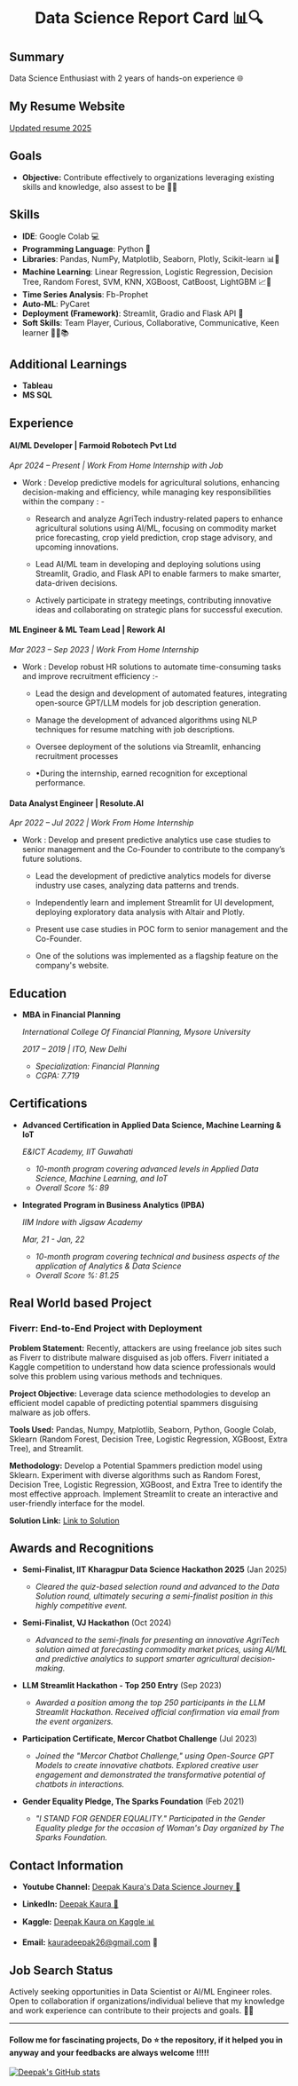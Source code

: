   # <h1 align="center"> Data Science Report Card 📊🔍</h1>

## Summary
Data Science Enthusiast with 2 years of hands-on experience 🌐

## My Resume Website
[Updated resume 2025](https://dour-myth-4e0.notion.site/Deepak-Kaura-s-Resume-62f99154d8eb4fa19ad97768b0811603)

## Goals
* **Objective:** Contribute effectively to organizations leveraging existing skills and knowledge, also assest to be 💼🤝

## **Skills**

- **IDE**: Google Colab 💻
- **Programming Language**: Python 🐍
- **Libraries**: Pandas, NumPy, Matplotlib, Seaborn, Plotly, Scikit-learn 📊🔮
- **Machine Learning**: Linear Regression, Logistic Regression, Decision Tree, Random Forest, SVM, KNN, XGBoost, CatBoost, LightGBM 📈🌲
- **Time Series Analysis**: Fb-Prophet
- **Auto-ML**: PyCaret
- **Deployment (Framework)**: Streamlit, Gradio and Flask API 🚀
- **Soft Skills**: Team Player, Curious, Collaborative, Communicative, Keen learner 🤝💬📚

## **Additional Learnings**

- **Tableau**
- **MS SQL**


## **Experience**

#### **AI/ML Developer | Farmoid Robotech Pvt Ltd**

*Apr 2024 – Present | Work From Home Internship with Job*

* Work : Develop predictive models for agricultural solutions, enhancing decision-making and efficiency, while managing key responsibilities within the company : -


  * Research and analyze AgriTech industry-related papers to enhance agricultural solutions using AI/ML, focusing on commodity market price forecasting, crop yield   prediction, crop stage advisory, and upcoming innovations.
 
  * Lead AI/ML team in developing and deploying solutions using Streamlit, Gradio, and Flask API to enable farmers to make smarter, data-driven decisions.
 
  * Actively participate in strategy meetings, contributing innovative ideas and collaborating on strategic plans for successful execution.


#### **ML Engineer & ML Team Lead | Rework AI**

*Mar 2023 – Sep 2023 | Work From Home Internship*

* Work : Develop robust HR solutions to automate time-consuming tasks and improve recruitment efficiency :-

  * Lead the design and development of automated features, integrating open-source GPT/LLM models for job description generation.
 
  * Manage the development of advanced algorithms using NLP techniques for resume matching with job descriptions.
 
  * Oversee deployment of the solutions via Streamlit, enhancing recruitment processes
 
  * •During the internship, earned recognition for exceptional performance.


#### **Data Analyst Engineer | Resolute.AI**

*Apr 2022 – Jul 2022 | Work From Home Internship*

* Work : Develop and present predictive analytics use case studies to senior management and the Co-Founder to contribute to the company’s future solutions.

   * Lead the development of predictive analytics models for diverse industry use cases, analyzing data patterns and trends.
 
   * Independently learn and implement Streamlit for UI development, deploying exploratory data analysis with Altair and Plotly.
 
   * Present use case studies in POC form to senior management and the Co-Founder.
 
   * One of the solutions was implemented as a flagship feature on the company's website.


## **Education**

- **MBA in Financial Planning**
  
  *International College Of Financial Planning, Mysore University*
  
  *2017 – 2019 | ITO, New Delhi*
  - *Specialization: Financial Planning*
  - *CGPA: 7.719*

## **Certifications**

- **Advanced Certification in Applied Data Science, Machine Learning & IoT**
  
  *E&ICT Academy, IIT Guwahati*
  - *10-month program covering advanced levels in Applied Data Science, Machine Learning, and IoT*
  - *Overall Score %: 89*

- **Integrated Program in Business Analytics (IPBA)**
 
  *IIM Indore with Jigsaw Academy*
  
  *Mar, 21 - Jan, 22*
  - *10-month program covering technical and business aspects of the application of Analytics & Data Science*
  - *Overall Score %: 81.25*

## Real World based Project

### **Fiverr: End-to-End Project with Deployment**

**Problem Statement:**
Recently, attackers are using freelance job sites such as Fiverr to distribute malware disguised as job offers. Fiverr initiated a Kaggle competition to understand how data science professionals would solve this problem using various methods and techniques.

**Project Objective:**
Leverage data science methodologies to develop an efficient model capable of predicting potential spammers disguising malware as job offers.

**Tools Used:**
Pandas, Numpy, Matplotlib, Seaborn, Python, Google Colab, Sklearn (Random Forest, Decision Tree, Logistic Regression, XGBoost, Extra Tree), and Streamlit.

**Methodology:**
Develop a Potential Spammers prediction model using Sklearn. Experiment with diverse algorithms such as Random Forest, Decision Tree, Logistic Regression, XGBoost, and Extra Tree to identify the most effective approach. Implement Streamlit to create an interactive and user-friendly interface for the model.

**Solution Link:** [Link to Solution](https://www.kaggle.com/code/deepakkaura/fiverr-end-to-end-project-includes-deployment)



## **Awards and Recognitions**

- **Semi-Finalist, IIT Kharagpur Data Science Hackathon 2025**
  (Jan 2025)
  - *Cleared the quiz-based selection round and advanced to the Data Solution round, ultimately securing a semi-finalist position in this highly competitive event.*

- **Semi-Finalist, VJ Hackathon**
  (Oct 2024)
  - *Advanced to the semi-finals for presenting an innovative AgriTech solution aimed at forecasting commodity market prices, using AI/ML and predictive analytics to support smarter agricultural decision-making.*
 
- **LLM Streamlit Hackathon - Top 250 Entry**
  (Sep 2023)
  - *Awarded a position among the top 250 participants in the LLM Streamlit Hackathon. Received official confirmation via email from the event organizers.*

- **Participation Certificate, Mercor Chatbot Challenge**
  (Jul 2023)
  - *Joined the "Mercor Chatbot Challenge," using Open-Source GPT Models to create innovative chatbots. Explored creative user engagement and demonstrated the transformative potential of chatbots in interactions.*


- **Gender Equality Pledge, The Sparks Foundation**
  (Feb 2021)
  - *"I STAND FOR GENDER EQUALITY." Participated in the Gender Equality pledge for the occasion of Woman's Day organized by The Sparks Foundation.*

## Contact Information

* **Youtube Channel:** [Deepak Kaura's Data Science Journey 🎥](https://www.youtube.com/channel/UCgIenOB7b3aEuo4e6Nv8BZQ)

* **LinkedIn:** [Deepak Kaura 🔗](www.linkedin.com/in/deepak-kaura-66a903162)

* **Kaggle:** [Deepak Kaura on Kaggle 📊](https://www.kaggle.com/deepakkaura)

* **Email:** kauradeepak26@gmail.com 📧

## Job Search Status
Actively seeking opportunities in Data Scientist or AI/ML Engineer roles. Open to collaboration if organizations/individual believe that my knowledge and work experience can contribute to their projects and goals. 🤝💼

---
  
  #### Follow me for fascinating projects, Do ⭐ the repository, if it helped you in anyway and your feedbacks are always welcome !!!!!
  
  
  [![Deepak's GitHub stats](https://github-readme-stats.vercel.app/api?username=deepak7642)](https://github.com/deepak7642/github-readme-stats)

<!---
deepak7642/deepak7642 is a ✨ special ✨ repository because its `README.md` (this file) appears on your GitHub profile.
You can click the Preview link to take a look at your changes.
--->
